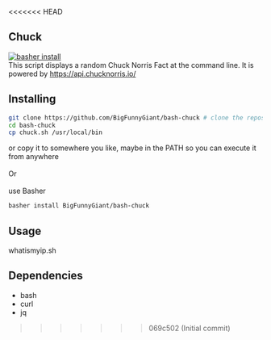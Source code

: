 <<<<<<< HEAD
## Chuck
 [![basher install](https://www.basher.it/assets/logo/basher_install.svg)](https://www.basher.it/package/)\
This script displays a random Chuck Norris Fact at the command line.
It is powered by https://api.chucknorris.io/
## Installing

```bash
git clone https://github.com/BigFunnyGiant/bash-chuck # clone the repository
cd bash-chuck
cp chuck.sh /usr/local/bin
```
or copy it to somewhere you like, maybe in the PATH so you can execute it from anywhere\
\
Or\
\
use Basher
```bash
basher install BigFunnyGiant/bash-chuck
```

## Usage
whatismyip.sh

## Dependencies
- bash
- curl
- jq
>>>>>>> 069c502 (Initial commit)
